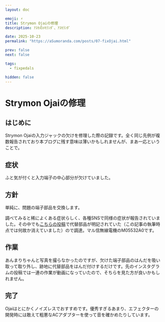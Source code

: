 ```yaml
---
layout: doc

emoji: ⚡
title: Strymon Ojaiの修理
description: ｱｽﾓのﾒﾓﾗﾝﾀﾞ、ｱｽﾓﾗﾝﾀﾞ

date: 2025-10-23
permalink: "https://aSumoranda.com/posts/07-fixOjai.html"

prev: false
next: false

tags:
  - fixpedals

hidden: false
---
```


# Strymon Ojaiの修理

## はじめに

Strymon Ojaiの入力ジャックの欠けを修理した際の記録です。全く同じ先例が複数報告されており本ブログに残す意味は薄いかもしれませんが、まあ一応ということで。

## 症状

ふと気が付くと入力端子の中心部分が欠けていました。

<ImageGroup
  :sources="[
    '/images/2025/08-01.webp',
  ]"
  type="big"
  caption="ウインクしてるみたいでちょっと可愛い"
/>

## 方針

単純に、問題の端子部品を交換します。

調べてみると稀によくある症状らしく、各種SNSで同様の症状が報告されていました。その中でも[こちらの投稿](https://www.instagram.com/reel/DGAkHUixYnT/)で代替部品が明記されていた（この記事の執筆時点では何故か消えていました）ので調達。マル信無線電機のM05532A0です。

## 作業

<ImageGroup
  :sources="[
    '/images/2025/08-02.webp',
    '/images/2025/08-03.webp'
  ]"
  type="double"
  caption="分解したところ"
/>

あんまりちゃんと写真を撮らなかったのですが、欠けた端子部品のはんだを吸い取って取り外し、跡地に代替部品をはんだ付けするだけです。先のインスタグラムの投稿では一連の作業が動画になっていたので、そちらを見た方が良いかもしれません。

## 完了

<ImageGroup
  :sources="[
    '/images/2025/08-04.webp',
  ]"
  type="big"
  caption="おめめぱっちり"
/>

Ojaiはとにかくノイズレスでおすすめです。優秀すぎるあまり、エフェクターの開発時には敢えて粗悪なACアダプターを使って音を確かめたりしています。
